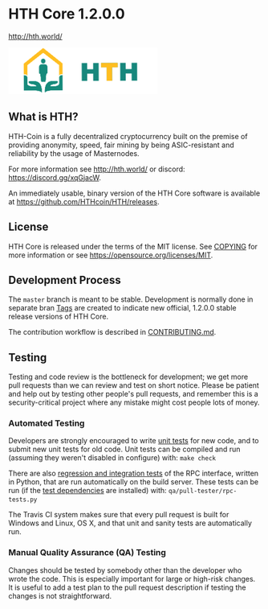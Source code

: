
HTH Core 1.2.0.0
===============================

http://hth.world/

![](https://github.com/Altcoin-Cash/HTH/blob/master/src/qt/res/images/light/hth_logo_horizontal.png)

What is HTH?
----------------

HTH-Coin is a fully decentralized cryptocurrency built on the premise of providing anonymity, speed, fair mining by being ASIC-resistant and reliability by the usage of Masternodes.


For more information see http://hth.world/ or discord: https://discord.gg/xqGjacW.

An immediately usable, binary version of the HTH Core software is available at https://github.com/HTHcoin/HTH/releases.


License
-------

HTH Core is released under the terms of the MIT license. See [COPYING](COPYING) for more
information or see https://opensource.org/licenses/MIT.

Development Process
-------------------

The `master` branch is meant to be stable. Development is normally done in separate bran
[Tags](https://github.com/HTHcoin/HTH/tags) are created to indicate new official, 1.2.0.0
stable release versions of HTH Core.

The contribution workflow is described in [CONTRIBUTING.md](CONTRIBUTING.md).

Testing
-------

Testing and code review is the bottleneck for development; we get more pull
requests than we can review and test on short notice. Please be patient and help out by testing
other people's pull requests, and remember this is a security-critical project where any mistake might cost people
lots of money.

### Automated Testing

Developers are strongly encouraged to write [unit tests](/doc/unit-tests.md) for new code, and to
submit new unit tests for old code. Unit tests can be compiled and run
(assuming they weren't disabled in configure) with: `make check`

There are also [regression and integration tests](/qa) of the RPC interface, written
in Python, that are run automatically on the build server.
These tests can be run (if the [test dependencies](/qa) are installed) with: `qa/pull-tester/rpc-tests.py`

The Travis CI system makes sure that every pull request is built for Windows
and Linux, OS X, and that unit and sanity tests are automatically run.

### Manual Quality Assurance (QA) Testing

Changes should be tested by somebody other than the developer who wrote the
code. This is especially important for large or high-risk changes. It is useful
to add a test plan to the pull request description if testing the changes is
not straightforward.
